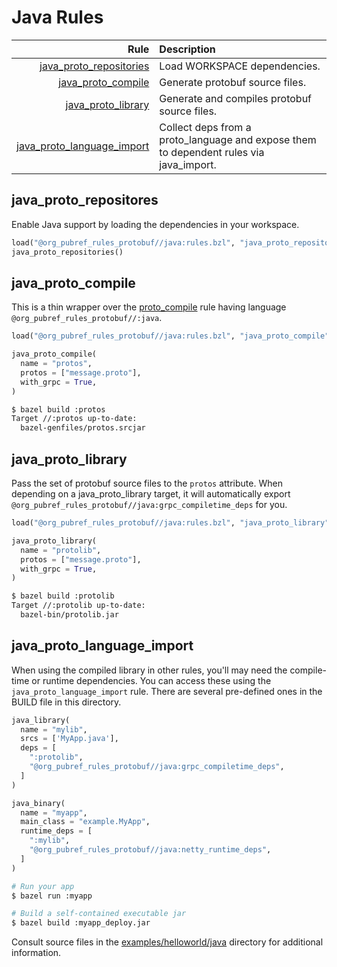 # Java Rules

| Rule | Description |
| ---: | :--- |
| [java_proto_repositories](#java_proto_repositories) | Load WORKSPACE dependencies. |
| [java_proto_compile](#java_proto_compile) | Generate protobuf source files. |
| [java_proto_library](#java_proto_library) | Generate and compiles protobuf source files. |
| [java_proto_language_import](#java_proto_language_import) | Collect deps from a proto_language and expose them to dependent rules via java_import. |

## java\_proto\_repositores

Enable Java support by loading the dependencies in your workspace.

```python
load("@org_pubref_rules_protobuf//java:rules.bzl", "java_proto_repositories")
java_proto_repositories()
```

## java\_proto\_compile

This is a thin wrapper over the
[proto_compile](../protobuf#proto_compile) rule having language
`@org_pubref_rules_protobuf//:java`.

```python
load("@org_pubref_rules_protobuf//java:rules.bzl", "java_proto_compile")

java_proto_compile(
  name = "protos",
  protos = ["message.proto"],
  with_grpc = True,
)
```

```sh
$ bazel build :protos
Target //:protos up-to-date:
  bazel-genfiles/protos.srcjar
```

## java\_proto\_library

Pass the set of protobuf source files to the `protos` attribute.
When depending on a java_proto_library target, it will automatically export
`@org_pubref_rules_protobuf//java:grpc_compiletime_deps` for you.

```python
load("@org_pubref_rules_protobuf//java:rules.bzl", "java_proto_library")

java_proto_library(
  name = "protolib",
  protos = ["message.proto"],
  with_grpc = True,
)
```

```sh
$ bazel build :protolib
Target //:protolib up-to-date:
  bazel-bin/protolib.jar
```

## java\_proto\_language\_import

When using the compiled library in other rules, you'll may need the
compile-time or runtime dependencies.  You can access these using the
`java_proto_language_import` rule.  There are several pre-defined ones
in the BUILD file in this directory.

```python
java_library(
  name = "mylib",
  srcs = ['MyApp.java'],
  deps = [
    ":protolib",
    "@org_pubref_rules_protobuf//java:grpc_compiletime_deps",
  ]
)
```

```python
java_binary(
  name = "myapp",
  main_class = "example.MyApp",
  runtime_deps = [
    ":mylib",
    "@org_pubref_rules_protobuf//java:netty_runtime_deps",
  ]
)
```

```sh
# Run your app
$ bazel run :myapp

# Build a self-contained executable jar
$ bazel build :myapp_deploy.jar
```

Consult source files in the
[examples/helloworld/java](../examples/helloworld/java) directory for
additional information.
